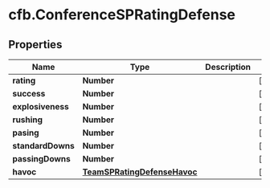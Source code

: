 # cfb.ConferenceSPRatingDefense

## Properties
Name | Type | Description | Notes
------------ | ------------- | ------------- | -------------
**rating** | **Number** |  | [optional] 
**success** | **Number** |  | [optional] 
**explosiveness** | **Number** |  | [optional] 
**rushing** | **Number** |  | [optional] 
**pasing** | **Number** |  | [optional] 
**standardDowns** | **Number** |  | [optional] 
**passingDowns** | **Number** |  | [optional] 
**havoc** | [**TeamSPRatingDefenseHavoc**](TeamSPRatingDefenseHavoc.md) |  | [optional] 


